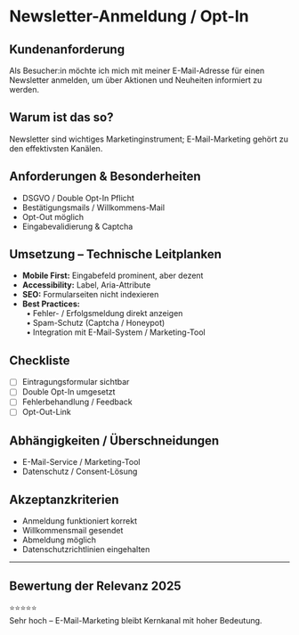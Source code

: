 # Newsletter-Anmeldung / Opt-In

## Kundenanforderung  
Als Besucher:in möchte ich mich mit meiner E-Mail-Adresse für einen Newsletter anmelden, um über Aktionen und Neuheiten informiert zu werden.

## Warum ist das so?  
Newsletter sind wichtiges Marketinginstrument; E-Mail-Marketing gehört zu den effektivsten Kanälen.

## Anforderungen & Besonderheiten  
- DSGVO / Double Opt-In Pflicht  
- Bestätigungsmails / Willkommens-Mail  
- Opt-Out möglich  
- Eingabevalidierung & Captcha  

## Umsetzung – Technische Leitplanken  
- **Mobile First:** Eingabefeld prominent, aber dezent  
- **Accessibility:** Label, Aria-Attribute  
- **SEO:** Formularseiten nicht indexieren  
- **Best Practices:**  
 • Fehler- / Erfolgsmeldung direkt anzeigen  
 • Spam-Schutz (Captcha / Honeypot)  
 • Integration mit E-Mail-System / Marketing-Tool  

## Checkliste  
- [ ] Eintragungsformular sichtbar  
- [ ] Double Opt-In umgesetzt  
- [ ] Fehlerbehandlung / Feedback  
- [ ] Opt-Out-Link  

## Abhängigkeiten / Überschneidungen  
- E-Mail-Service / Marketing-Tool  
- Datenschutz / Consent-Lösung  

## Akzeptanzkriterien  
- Anmeldung funktioniert korrekt  
- Willkommensmail gesendet  
- Abmeldung möglich  
- Datenschutzrichtlinien eingehalten  

---

## Bewertung der Relevanz 2025  
⭐⭐⭐⭐⭐  
Sehr hoch – E-Mail-Marketing bleibt Kernkanal mit hoher Bedeutung.  

